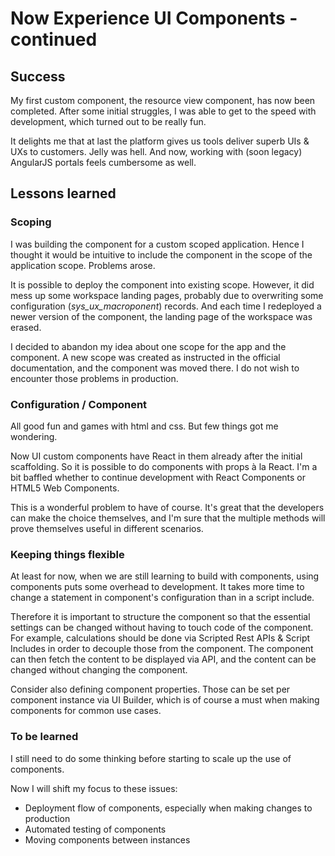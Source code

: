 # Now Experience UI Components - continued

## Success

My first custom component, the resource view component, has now been completed. After some initial struggles, I was able to get to the speed with development, which turned out to be really fun.

It delights me that at last the platform gives us tools deliver superb UIs & UXs to customers. Jelly was hell. And now, working with (soon legacy) AngularJS portals feels cumbersome as well. 

## Lessons learned

### Scoping
I was building the component for a custom scoped application. Hence I thought it would be intuitive to include the component in the scope of the application scope. Problems arose.

It is possible to deploy the component into existing scope. However, it did mess up some workspace landing pages, probably due to overwriting some configuration (*sys_ux_macroponent*) records. And each time I redeployed a newer version of the component, the landing page of the workspace was erased.

I decided to abandon my idea about one scope for the app and the component. A new scope was created as instructed in the official documentation, and the component was moved there. I do not wish to encounter those problems in production.

### Configuration / Component

All good fun and games with html and css. But few things got me wondering.

Now UI custom components have React in them already after the initial scaffolding. So it is possible to do components with props à la React. I'm a bit baffled whether to continue development with React Components or HTML5 Web Components. 

This is a wonderful problem to have of course. It's great that the developers can make the choice themselves, and I'm sure that the multiple methods will prove themselves useful in different scenarios.

### Keeping things flexible

At least for now, when we are still learning to build with components, using components puts some overhead to development. It takes more time to change a statement in component's configuration than in a script include.

Therefore it is important to structure the component so that the essential settings can be changed without having to touch code of the component. For example, calculations should be done via Scripted Rest APIs & Script Includes in order to decouple those from the component. The component can then fetch the content to be displayed via API, and the content can be changed without changing the component.

Consider also defining component properties. Those can be set per component instance via UI Builder, which is of course a must when making components for common use cases. 

### To be learned

I still need to do some thinking before starting to scale up the use of components.

Now I will shift my focus to these issues:
* Deployment flow of components, especially when making changes to production
* Automated testing of components
* Moving components between instances
